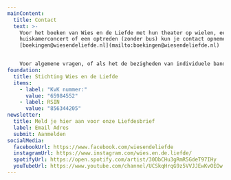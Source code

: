 ```yaml
---
mainContent:
  title: Contact
  text: >-
    Voor het boeken van Wies en de Liefde met hun theater op wielen, een
    huiskamerconcert of een optreden (zonder bus) kun je contact opnemen via
    [boekingen@wiesendeliefde.nl](mailto:boekingen@wiesendeliefde.nl)


    Voor algemene vragen, of als het de bezigheden van individuele bandleden aangaat, kun je mailen naar: [info@wiesendeliefde.nl](mailto:info@wiesendeliefde.nl)
foundation:
  title: Stichting Wies en de Liefde
  items:
    - label: "KvK nummer:"
      value: "65984552"
    - label: RSIN
      value: "856344205"
newsletter:
  title: Meld je hier aan voor onze Liefdesbrief
  label: Email Adres
  submit: Aanmelden
socialMedia:
  facebookUrl: https://www.facebook.com/wiesendeliefde
  instagramUrl: https://www.instagram.com/wies.en.de.liefde/
  spotifyUrl: https://open.spotify.com/artist/30DbCHu3gRmR5GdeT97IHy
  youTubeUrl: https://www.youtube.com/channel/UCSkqHrqG9z5VVJJEwKvOEOw
---
```

